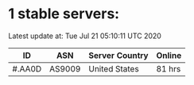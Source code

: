 # 1 stable servers:

Latest update at: Tue Jul 21 05:10:11 UTC 2020

| ID | ASN | Server Country | Online |
| -- | --- | -------------- | ------ |
| #.AA0D | AS9009 | United States | 81 hrs |


